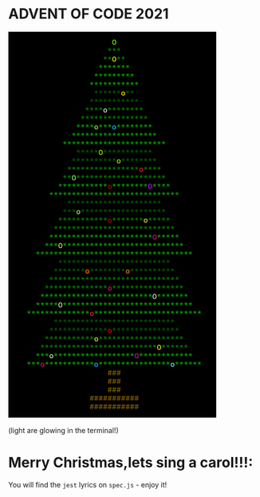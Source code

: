 # ADVENT OF CODE 2021

![Sample](https://raw.githubusercontent.com/apolukhin/christmas-tree/master/docs/tree.png)

(light are glowing in the terminal!)

# Merry Christmas,lets sing a carol!!!:
You will find the `jest` lyrics on `spec.js` - enjoy it!
